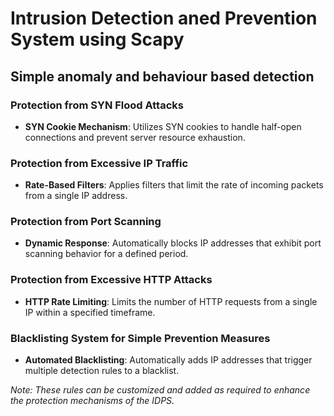 #  Intrusion Detection aned Prevention System using Scapy

##  Simple anomaly and behaviour based detection
###  Protection from SYN Flood Attacks
- **SYN Cookie Mechanism**: Utilizes SYN cookies to handle half-open connections and prevent server resource exhaustion.


### Protection from Excessive IP Traffic
- **Rate-Based Filters**: Applies filters that limit the rate of incoming packets from a single IP address.


### Protection from Port Scanning
- **Dynamic Response**: Automatically blocks IP addresses that exhibit port scanning behavior for a defined period.

### Protection from Excessive HTTP Attacks
- **HTTP Rate Limiting**: Limits the number of HTTP requests from a single IP within a specified timeframe.

### Blacklisting System for Simple Prevention Measures
- **Automated Blacklisting**: Automatically adds IP addresses that trigger multiple detection rules to a blacklist.

*Note: These rules can be customized and added as required to enhance the protection mechanisms of the IDPS.*
